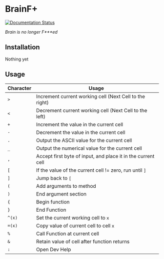 # BrainF+
[![Documentation Status](https://readthedocs.org/projects/bfp/badge/?version=latest)](https://bfp.readthedocs.io/en/latest/?badge=latest)

_Brain is no longer F***ed_
## Installation
Nothing yet
## Usage
| Character      | Usage |
| ----------- | ----------- |
|`>`|Increment current working cell (Next Cell to the right)|
|`<`|Decrement current working cell (Next Cell to the left)|
|`+`|Increment the value in the current cell|
|`-`|Decrement the value in the current cell|
|`.`|Output the ASCII value for the current cell|
|`_`|Output the numerical value for the current cell|
|`,`|Accept first byte of input, and place it in the current cell|
|`[`|If the value of the current cell != zero, run until `]`|
|`]`|Jump back to `[`|
|`(`|Add arguments to method|
|`)`|End argument section|
|`{`|Begin function|
|`}`|End Function|
|`^(x)`|Set the current working cell to `x`|
|`=(x)`|Copy value of current cell to cell `x`|
|`%`|Call Function at current cell|
|`&`|Retain value of cell after function returns|
|`:`|Open Dev Help|
